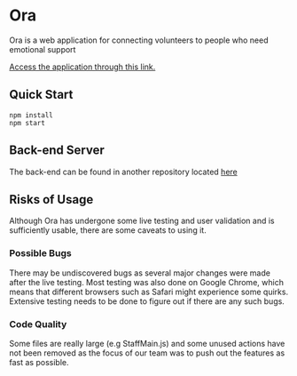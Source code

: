 # Ora

Ora is a web application for connecting volunteers to people who need emotional support

[Access the application through this link.](https://chatwithora.com "Ora")


## Quick Start
```
npm install
npm start
```

## Back-end Server

The back-end can be found in another repository located [here](https://github.com/snguyenthanh/ora-backend)

## Risks of Usage

Although Ora has undergone some live testing and user validation and is sufficiently usable, there are some caveats to using it.

### Possible Bugs

There may be undiscovered bugs as several major changes were made after the live testing. Most testing was also done on Google Chrome, which means that different browsers such as Safari might experience some quirks. Extensive testing needs to be done to figure out if there are any such bugs.

### Code Quality

Some files are really large (e.g StaffMain.js) and some unused actions have not been removed as the focus of our team was to push out the features as fast as possible.

